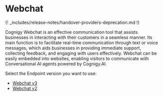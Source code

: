# Webchat

{! _includes/release-notes/handover-providers-deprecation.md !}

Cognigy Webchat is an effective communication tool that assists businesses in interacting with their customers in a seamless manner. 
Its main function is to facilitate real-time communication through text or voice messages, which aids businesses in providing immediate support, collecting feedback, and engaging with users effectively. Webchat can be easily embedded into websites, enabling visitors to communicate with Conversational AI agents powered by Cognigy.AI.

Select the Endpoint version you want to use:

- [Webchat v3](../../../webchat/v3/configuration.md)
- [Webchat v2](../../../webchat/v2/configuration.md)